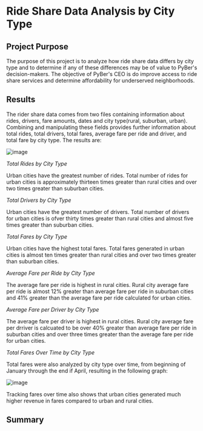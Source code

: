 # Ride Share Data Analysis by City Type

## Project Purpose

The purpose of this project is to analyze how ride share data differs by city type and to determine if any of these differences may be of value to PyBer's decision-makers.  The objective of PyBer's CEO is do improve access to ride share services and determine affordability for underserved neighborhoods.   

## Results
The rider share data comes from two files containing information about rides, drivers, fare amounts, dates and city type(rural, suburban, urban).  Combining and manipulating these fields provides further information about total rides, total drivers, total fares, average fare per ride and driver, and total fare by city type.  The results are:

![image](https://user-images.githubusercontent.com/84471904/126821812-163c05c6-db5d-4c9b-b897-c703592db3ef.png)


_Total Rides by City Type_

Urban cities have the greatest number of rides.  Total number of rides for urban cities is approximately thirteen times greater than rural cities and over two times greater than suburban cities.

_Total Drivers by City Type_

Urban cities have the greatest number of drivers.  Total number of drivers for urban cities is ofver thirty times greater than rural cities and almost five times greater than suburban cities.

_Total Fares by City Type_

Urban cities have the highest total fares.  Total fares generated in urban cities is almost ten times greater than rural cities and over two times greater than suburban cities.

_Average Fare per Ride by City Type_

The average fare per ride is highest in rural cities.  Rural city average fare per ride is almost 12% greater than average fare per ride in suburban cities and 41% greater than the average fare per ride calculated for urban cities.

_Average Fare per Driver by City Type_

The average fare per driver is highest in rural cities.  Rural city average fare per drriver is calcuated to be over 40% greater than average fare per ride in suburban cities and over three times greater than the average fare per ride for urban cities.

_Total Fares Over Time by City Type_

Total fares were also analyzed by city type over time, from beginning of January through the end if April, resulting in the following graph:

![image](https://user-images.githubusercontent.com/84471904/126826030-43880390-8e0d-46e4-a150-ef375b159797.png)

Tracking fares over time also shows that urban cities generated much higher revenue in fares compared to urban and rural cities.  

## Summary






